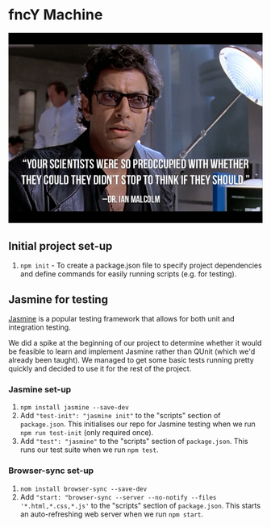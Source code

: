 # fncY Machine
![Picture of Jeff Goldblum](appifiying-wordpress-practical-tips-for-using-wordpress-as-a10286951.jpg)
## Initial project set-up
1. `npm init` - To create a package.json file to specify project dependencies and define commands for easily running scripts (e.g. for testing).

## Jasmine for testing
[Jasmine](https://github.com/jasmine/jasmine-npm) is a popular testing framework that allows for both unit and integration testing.

We did a spike at the beginning of our project to determine whether it would be feasible to learn and implement Jasmine rather than QUnit (which we'd already been taught). We managed to get some basic tests running pretty quickly and decided to use it for the rest of the project.

### Jasmine set-up
1. `npm install jasmine --save-dev` 
1. Add `"test-init": "jasmine init"` to the "scripts" section of `package.json`. This initialises our repo for Jasmine testing when we run `npm run test-init` (only required once).
1. Add `"test": "jasmine"` to the "scripts" section of `package.json`. This runs our test suite when we run `npm test`.

### Browser-sync set-up
1. `nom install browser-sync --save-dev`
1. Add `"start: "browser-sync --server --no-notify --files '*.html,*.css,*.js'` to the "scripts" section of `package.json`. This starts an auto-refreshing web server when we run `npm start`.
